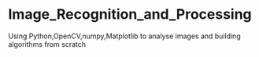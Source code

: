 # Image_Recognition_and_Processing
Using Python,OpenCV,numpy,Matplotlib to analyse images and building algorithms from scratch
